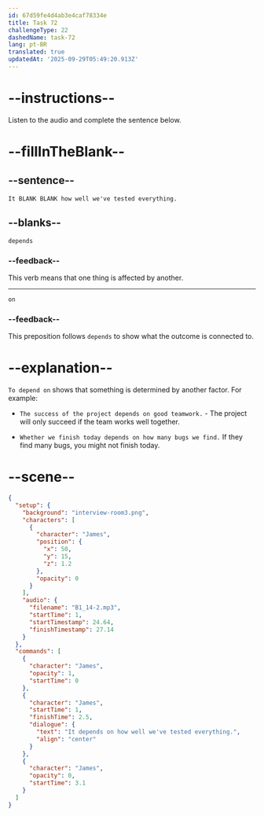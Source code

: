 ```yaml
---
id: 67d59fe4d4ab3e4caf78334e
title: Task 72
challengeType: 22
dashedName: task-72
lang: pt-BR
translated: true
updatedAt: '2025-09-29T05:49:20.913Z'
---
```


<!-- (audio) James: It depends on how well we've tested everything. -->

# --instructions--

Listen to the audio and complete the sentence below.

# --fillInTheBlank--

## --sentence--

`It BLANK BLANK how well we've tested everything.`

## --blanks--

`depends`

### --feedback--

This verb means that one thing is affected by another.

---

`on`

### --feedback--

This preposition follows `depends` to show what the outcome is connected to.

# --explanation--

`To depend on` shows that something is determined by another factor. For example:

- `The success of the project depends on good teamwork.` - The project will only succeed if the team works well together.

- `Whether we finish today depends on how many bugs we find.` If they find many bugs, you might not finish today.

# --scene--

```json
{
  "setup": {
    "background": "interview-room3.png",
    "characters": [
      {
        "character": "James",
        "position": {
          "x": 50,
          "y": 15,
          "z": 1.2
        },
        "opacity": 0
      }
    ],
    "audio": {
      "filename": "B1_14-2.mp3",
      "startTime": 1,
      "startTimestamp": 24.64,
      "finishTimestamp": 27.14
    }
  },
  "commands": [
    {
      "character": "James",
      "opacity": 1,
      "startTime": 0
    },
    {
      "character": "James",
      "startTime": 1,
      "finishTime": 2.5,
      "dialogue": {
        "text": "It depends on how well we've tested everything.",
        "align": "center"
      }
    },
    {
      "character": "James",
      "opacity": 0,
      "startTime": 3.1
    }
  ]
}
```
